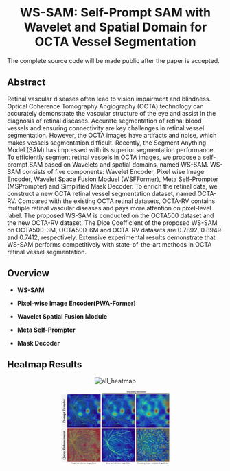 <div align="center">
<h1>WS-SAM: Self-Prompt SAM with Wavelet and Spatial Domain for OCTA Vessel Segmentation</h1>
</div>
The complete source code will be made public after the paper is accepted.

## Abstract
Retinal vascular diseases often lead to vision impairment and blindness. Optical Coherence Tomography Angiography (OCTA) technology can accurately demonstrate the vascular structure of the eye  and assist in the diagnosis of retinal diseases. Accurate segmentation of retinal blood vessels and  ensuring connectivity are key challenges in retinal vessel segmentation. However, the OCTA images  have artifacts and noise, which makes vessels segmentation difficult. Recently, the Segment Anything Model (SAM) has impressed with its superior segmentation performance. To efficiently segment retinal vessels in OCTA images, we propose a self-prompt SAM based on Wavelets and spatial domains,  named WS-SAM. WS-SAM consists of five components: Wavelet Encoder, Pixel wise Image Encoder, Wavelet Space Fusion Moduel (WSFFormer), Meta Self-Prompter (MSPrompter) and Simplified Mask Decoder. To enrich the retinal data, we construct a new OCTA retinal vessel segmentation dataset,  named OCTA-RV. Compared with the existing OCTA retinal datasets, OCTA-RV contains multiple retinal vascular diseases and pays more attention on pixel-level label. The proposed WS-SAM  is conducted on the OCTA500 dataset and the new OCTA-RV dataset. The Dice Coefficient of the  proposed WS-SAM on OCTA500-3M, OCTA500-6M and OCTA-RV datasets are 0.7892, 0.8949 and 0.7412, respectively. Extensive experimental results demonstrate that WS-SAM performs competitively with state-of-the-art methods in OCTA retinal vessel segmentation.

## Overview
* **WS-SAM**
  
* **Pixel-wise Image Encoder(PWA-Former)**

* **Wavelet Spatial Fusion Module**

* **Meta Self-Prompter**

* **Mask Decoder**


<!-- 
## Main Results
<p align="center">
  <img src="assets/compara.png" alt="all_heatmap" width="70%">
</p>
-->

## Heatmap Results
<p align="center">
  <img src="assets/all_heatmap.png" alt="all_heatmap" width="50%">
</p>

<p align="center">
  <img src="assets/MSPrompter_layer_analysis.png" alt="all_heatmap" width="50%">
</p>
